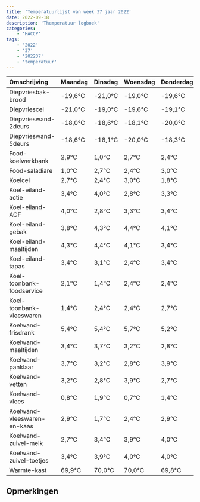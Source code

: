 ```yaml
---
title: 'Temperatuurlijst van week 37 jaar 2022'
date: 2022-09-18
description: 'Themperatuur logboek'
categories:
    - 'HACCP'
tags:
    - '2022'
    - '37'
    - '202237'
    - 'temperatuur'
---
```

|Omschrijving|Maandag|Dinsdag|Woensdag|Donderdag|Vrijdag|Zaterdag|Zondag|
|:---|:---|:---|:---|:---|:---|:---|:---|
|Diepvriesbak-brood|-19,6°C|-21,0°C|-19,0°C|-19,6°C|-19,1°C|-21,0°C|-19,3°C|
|Diepvriescel|-21,0°C|-19,0°C|-19,6°C|-19,1°C|-21,0°C|-19,3°C|-19,6°C|
|Diepvrieswand-2deurs|-18,0°C|-18,6°C|-18,1°C|-20,0°C|-18,3°C|-18,6°C|-18,0°C|
|Diepvrieswand-5deurs|-18,6°C|-18,1°C|-20,0°C|-18,3°C|-18,6°C|-18,0°C|-19,2°C|
|Food-koelwerkbank|2,9°C|1,0°C|2,7°C|2,4°C|3,0°C|1,8°C|2,3°C|
|Food-saladiare|1,0°C|2,7°C|2,4°C|3,0°C|1,8°C|2,3°C|2,4°C|
|Koelcel|2,7°C|2,4°C|3,0°C|1,8°C|2,3°C|2,4°C|2,1°C|
|Koel-eiland-actie|3,4°C|4,0°C|2,8°C|3,3°C|3,4°C|3,1°C|2,4°C|
|Koel-eiland-AGF|4,0°C|2,8°C|3,3°C|3,4°C|3,1°C|2,4°C|3,4°C|
|Koel-eiland-gebak|3,8°C|4,3°C|4,4°C|4,1°C|3,4°C|4,4°C|4,4°C|
|Koel-eiland-maaltijden|4,3°C|4,4°C|4,1°C|3,4°C|4,4°C|4,4°C|4,7°C|
|Koel-eiland-tapas|3,4°C|3,1°C|2,4°C|3,4°C|3,4°C|3,7°C|3,2°C|
|Koel-toonbank-foodservice|2,1°C|1,4°C|2,4°C|2,4°C|2,7°C|2,2°C|1,8°C|
|Koel-toonbank-vleeswaren|1,4°C|2,4°C|2,4°C|2,7°C|2,2°C|1,8°C|2,9°C|
|Koelwand-frisdrank|5,4°C|5,4°C|5,7°C|5,2°C|4,8°C|5,9°C|4,7°C|
|Koelwand-maaltijden|3,4°C|3,7°C|3,2°C|2,8°C|3,9°C|2,7°C|3,4°C|
|Koelwand-panklaar|3,7°C|3,2°C|2,8°C|3,9°C|2,7°C|3,4°C|3,9°C|
|Koelwand-vetten|3,2°C|2,8°C|3,9°C|2,7°C|3,4°C|3,9°C|4,0°C|
|Koelwand-vlees|0,8°C|1,9°C|0,7°C|1,4°C|1,9°C|2,0°C|2,0°C|
|Koelwand-vleeswaren-en-kaas|2,9°C|1,7°C|2,4°C|2,9°C|3,0°C|3,0°C|2,8°C|
|Koelwand-zuivel-melk|2,7°C|3,4°C|3,9°C|4,0°C|4,0°C|3,8°C|3,9°C|
|Koelwand-zuivel-toetjes|3,4°C|3,9°C|4,0°C|4,0°C|3,8°C|3,9°C|3,4°C|
|Warmte-kast|69,9°C|70,0°C|70,0°C|69,8°C|69,9°C|69,4°C|68,7°C|

## Opmerkingen


